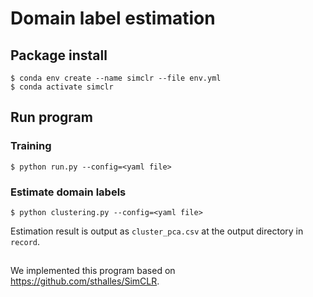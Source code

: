 # Domain label estimation

## Package install

```
$ conda env create --name simclr --file env.yml
$ conda activate simclr
```

## Run program
### Training

```
$ python run.py --config=<yaml file>
```

### Estimate domain labels

```
$ python clustering.py --config=<yaml file>
```

Estimation result is output as `cluster_pca.csv` at the output directory in `record`.

## 
We implemented this program based on https://github.com/sthalles/SimCLR.